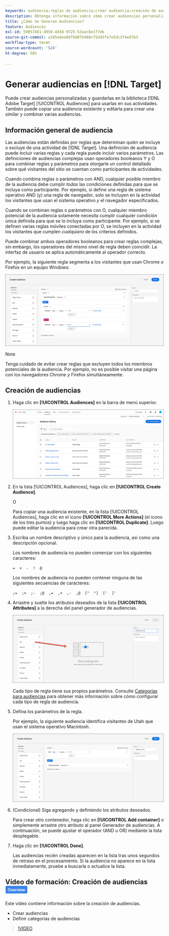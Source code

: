 ```yaml
---
keywords: audiencia;reglas de audiencia;crear audiencia;creación de audiencia
description: Obtenga información sobre cómo crear audiencias personalizadas y guardarlas en la biblioteca  [!DNL Adobe Target] [!UICONTROL Audiences] para usarlas en actividades.
title: ¿Cómo Se Generan Audiencias?
feature: Audiences
exl-id: 59057461-d958-4d38-9725-53aacbe1f7eb
source-git-commit: a185edee86f6d07b488cf5dd3fe7e5dc3f4e87b3
workflow-type: tm+mt
source-wordcount: '524'
ht-degree: 58%

---
```


# Generar audiencias en [!DNL Target]

Puede crear audiencias personalizadas y guardarlas en la biblioteca [!DNL Adobe Target] [!UICONTROL Audiences] para usarlas en sus actividades. También puede copiar una audiencia existente y editarla para crear una similar y combinar varias audiencias.

## Información general de audiencia

Las audiencias están definidas por reglas que determinan quién se incluye o excluye de una actividad de [!DNL Target]. Una definición de audiencia puede incluir varias reglas y cada regla puede incluir varios parámetros. Las definiciones de audiencias complejas usan operadores booleanos Y y O para combinar reglas y parámetros para otorgarle un control detallado sobre qué visitantes del sitio se cuentan como participantes de actividades.

Cuando combina reglas o parámetros con AND, cualquier posible miembro de la audiencia debe cumplir *todas* las condiciones definidas para que se incluya como participante. Por ejemplo, si define una regla de sistema operativo AND (y) una regla de navegador, solo se incluyen en la actividad los visitantes que usan el sistema operativo *y* el navegador especificados.

Cuando se combinan reglas o parámetros con O, cualquier miembro potencial de la audiencia solamente necesita cumplir cualquier condición única definida para que se lo incluya como participante. Por ejemplo, si se definen varias reglas móviles conectadas por O, se incluyen en la actividad los visitantes que cumplen *cualquiera* de los criterios definidos.

Puede combinar ambos operadores booleanos para crear reglas complejas; sin embargo, los operadores del mismo nivel de regla deben coincidir. La interfaz de usuario se aplica automáticamente al operador correcto.

Por ejemplo, la siguiente regla segmenta a los visitantes que usan Chrome *o* Firefox en un equipo Windows:

![Crear audiencia](assets/audience_create.png)

>[!NOTE]
>
>Tenga cuidado de evitar crear reglas que excluyen todos los miembros potenciales de la audiencia. Por ejemplo, no es posible visitar una página con los navegadores Chrome *y* Firefox simultáneamente.

## Creación de audiencias

1. Haga clic en **[!UICONTROL Audiences]** en la barra de menú superior.

   ![imagen audiences_list](assets/audiences_list.png)

1. En la lista [!UICONTROL Audiences], haga clic en **[!UICONTROL Create Audience]**.

   O

   Para copiar una audiencia existente, en la lista [!UICONTROL Audiences], haga clic en el icono **[!UICONTROL More Actions]** (el icono de los tres puntos) y luego haga clic en **[!UICONTROL Duplicate]**. Luego puede editar la audiencia para crear otra parecida.

1. Escriba un nombre descriptivo y único para la audiencia, así como una descripción opcional.

   Los nombres de audiencia no pueden comenzar con los siguientes caracteres:

   `=  +  -  !  @`

   Los nombres de audiencia no pueden contener ninguna de las siguientes secuencias de caracteres:

   `;=  ;+  ;-  ;@  ,=  ,+  ,-  ,@  ["  "]  ['  ]'`

1. Arrastre y suelte los atributos deseados de la lista **[!UICONTROL Attributes]** a la derecha del panel generador de audiencias.

   ![Arrastrar y soltar atributos](assets/drag-attribute.png)

   Cada tipo de regla tiene sus propios parámetros. Consulte [Categorías para audiencias](/help/main/c-target/c-audiences/c-target-rules/target-rules.md#concept_E3A77E42F1644503A829B5107B20880D) para obtener más información sobre cómo configurar cada tipo de regla de audiencia.

1. Defina los parámetros de la regla.

   Por ejemplo, la siguiente audiencia identifica visitantes de Utah que usan el sistema operativo Macintosh.

   ![Audiencia de Utah/Macintosh](assets/adience-builder.png)

1. (Condicional) Siga agregando y definiendo los atributos deseados.

   Para crear otro contenedor, haga clic en **[!UICONTROL Add container]** o simplemente arrastre otro atributo al panel Generador de audiencias. A continuación, se puede ajustar el operador (AND u OR) mediante la lista desplegable.

1. Haga clic en **[!UICONTROL Done]**.

   Las audiencias recién creadas aparecen en la lista tras unos segundos de retraso en el procesamiento. Si la audiencia no aparece en la lista inmediatamente, pruebe a buscarla o actualice la lista.

## Vídeo de formación: Creación de audiencias ![Distintivo de información general](/help/main/assets/overview.png)

Este vídeo contiene información sobre la creación de audiencias.

* Crear audiencias
* Definir categorías de audiencias

>[!VIDEO](https://video.tv.adobe.com/v/17392)
